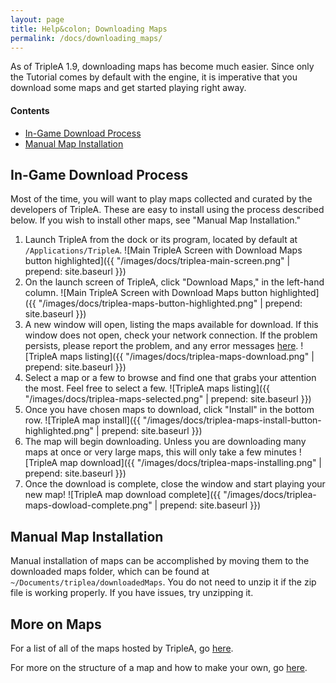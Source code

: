 ```yaml
---
layout: page
title: Help&colon; Downloading Maps
permalink: /docs/downloading_maps/
---
```


As of TripleA 1.9, downloading maps has become much easier. Since only the Tutorial comes by default with the engine, it is imperative that you download some maps and get started playing right away.



#### Contents

- [In-Game Download Process](#sec1)
- [Manual Map Installation](#sec2)

<a name="sec1"></a>

## In-Game Download Process

Most of the time, you will want to play maps collected and curated by the developers of TripleA. These are easy to install using the process described below. If you wish to install other maps, see "Manual Map Installation."

1. Launch TripleA from the dock or its program, located by default at `/Applications/TripleA`. ![Main TripleA Screen with Download Maps button highlighted]({{ "/images/docs/triplea-main-screen.png" | prepend: site.baseurl }})
2. On the launch screen of TripleA, click "Download Maps," in the left-hand column. ![Main TripleA Screen with Download Maps button highlighted]({{ "/images/docs/triplea-maps-button-highlighted.png" | prepend: site.baseurl }})
3. A new window will open, listing the maps available for download. If this window does not open, check your network connection. If the problem persists, please report the problem, and any error messages [here](http://github.com/triplea-game/triplea/issues/new). ![TripleA maps listing]({{ "/images/docs/triplea-maps-download.png" | prepend: site.baseurl }})
4. Select a map or a few to browse and find one that grabs your attention the most. Feel free to select a few. ![TripleA maps listing]({{ "/images/docs/triplea-maps-selected.png" | prepend: site.baseurl }})
5. Once you have chosen maps to download, click "Install" in the bottom row. ![TripleA map install]({{ "/images/docs/triplea-maps-install-button-highlighted.png" | prepend: site.baseurl }})
6. The map will begin downloading. Unless you are downloading many maps at once or very large maps, this will only take a few minutes ![TripleA map download]({{ "/images/docs/triplea-maps-installing.png" | prepend: site.baseurl }})
7. Once the download is complete, close the window and start playing your new map! ![TripleA map download complete]({{ "/images/docs/triplea-maps-dowload-complete.png" | prepend: site.baseurl }})

<a name="sec2"></a>

## Manual Map Installation

Manual installation of maps can be accomplished by moving them to the downloaded maps folder, which can be found at `~/Documents/triplea/downloadedMaps`. You do not need to unzip it if the zip file is working properly. If you have issues, try unzipping it.

## More on Maps

For a list of all of the maps hosted by TripleA, go [here](http://triplea-game.org/maps).

For more on the structure of a map and how to make your own, go [here](#).
